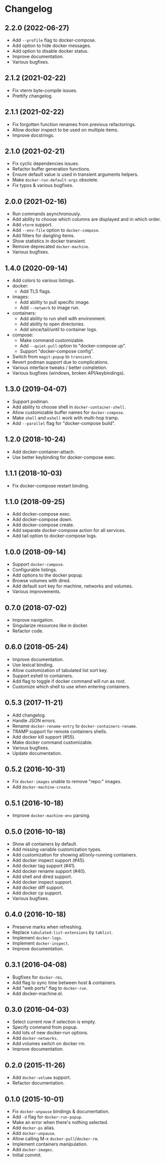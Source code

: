 # Changelog

## 2.2.0 (2022-06-27)

- Add `--profile` flag to docker-compose.
- Add option to hide docker messages.
- Add option to disable docker status.
- Improve documentation.
- Various bugfixes.

## 2.1.2 (2021-02-22)

- Fix vterm byte-compile issues.
- Prettify changelog.

## 2.1.1 (2021-02-22)

- Fix forgotten function renames from previous refactorings.
- Allow docker inspect to be used on multiple items.
- Improve docstrings.

## 2.1.0 (2021-02-21)

- Fix cyclic dependencies issues.
- Refactor buffer generation functions.
- Ensure default value is used in transient arguments helpers.
- Make `docker-run-default-args` obsolete.
- Fix typos & various bugfixes.

## 2.0.0 (2021-02-16)

- Run commands asynchronously.
- Add ability to choose which columns are displayed and in which order.
- Add `vterm` support.
- Add `--env-file` option to `docker-compose`.
- Add filters for dangling items.
- Show statistics in docker transient.
- Remove deprecated `docker-machine`.
- Various bugfixes.

## 1.4.0 (2020-09-14)

- Add colors to various listings.
- docker:
  - Add TLS flags.
- images:
  - Add ability to pull specific image.
  - Add `--network` to image run.
- containers:
  - Add ability to run shell with environment.
  - Add ability to open directories.
  - Add since/tail/until to container logs.
- compose:
  - Make command customizable.
  - Add `--quiet-pull` option to "docker-compose up".
  - Support "docker-compose config".
- Switch from `magit-popup` to `transient`.
- Revert podman support due to complications.
- Various interface tweaks / better completion.
- Various bugfixes (windows, broken API/keybindings).

## 1.3.0 (2019-04-07)

- Support podman.
- Add ability to choose shell in `docker-container-shell`.
- Allow customizable buffer names for `docker-compose`.
- Make `shell` and `eshell` work with multi-hop tramp.
- Add `--parallel` flag for "docker-compose build".

## 1.2.0 (2018-10-24)

- Add docker-container-attach.
- Use better keybinding for docker-compose exec.

## 1.1.1 (2018-10-03)

- Fix docker-compose restart binding.

## 1.1.0 (2018-09-25)

- Add docker-compose exec.
- Add docker-compose down.
- Add docker-compose create.
- Add separate docker-compose action for all services.
- Add tail option to docker-compose logs.

## 1.0.0 (2018-09-14)

- Support `docker-compose`.
- Configurable listings.
- Add options to the docker popup.
- Browse volumes with dired.
- Add default sort key for machine, networks and volumes.
- Various improvements.

## 0.7.0 (2018-07-02)

- Improve navigation.
- Singularize resources like in docker.
- Refactor code.

## 0.6.0 (2018-05-24)

- Improve documentation.
- Use lexical binding.
- Allow customization of tabulated list sort key.
- Support eshell to containers.
- Add flag to toggle if docker command will run as root.
- Customize which shell to use when entering containers.

## 0.5.3 (2017-11-21)

- Add changelog.
- Handle JSON errors.
- Rename `docker-rename-entry` to `docker-containers-rename`.
- TRAMP support for remote containers shells.
- Add docker kill support (#55).
- Make docker command customizable.
- Various bugfixes.
- Update documentation.

## 0.5.2 (2016-10-31)

- Fix `docker-images` unable to remove "repo:<none>" images.
- Add `docker-machine-create`.

## 0.5.1 (2016-10-18)

- Improve `docker-machine-env` parsing.

## 0.5.0 (2016-10-18)

- Show all containers by default.
- Add missing variable customization types.
- Add customization for showing all/only-running containers.
- Add docker inspect support (#45).
- Add docker tag support (#41).
- Add docker rename support (#40).
- Add shell and dired support.
- Add docker inspect support.
- Add docker diff support.
- Add docker cp support.
- Various bugfixes.

## 0.4.0 (2016-10-18)

- Preserve marks when refreshing.
- Replace `tabulated-list-extensions` by `tablist`.
- Implement `docker-logs`.
- Implement `docker-inspect`.
- Improve documentation.

## 0.3.1 (2016-04-08)

- Bugfixes for `docker-rmi`.
- Add flag to sync time between host & containers.
- Add "web ports" flag to `docker-run`.
- Add docker-machine.el.

## 0.3.0 (2016-04-03)

- Select current row if selection is empty.
- Specify command from popup.
- Add lots of new docker-run options.
- Add `docker-networks`.
- Add volumes switch on docker rm.
- Improve documentation.

## 0.2.0 (2015-11-26)

- Add `docker-volume` support.
- Refactor documentation.

## 0.1.0 (2015-10-01)

- Fix `docker-unpause` bindings & documentation.
- Add `-d` flag for `docker-run-popup`.
- Make an error when there's nothing selected.
- Add `docker-ps` alias.
- Add `docker-unpause`.
- Allow calling M-x `docker-pull`/`docker-rm`.
- Implement containers manipulation.
- Add `docker-images`.
- Initial commit.
